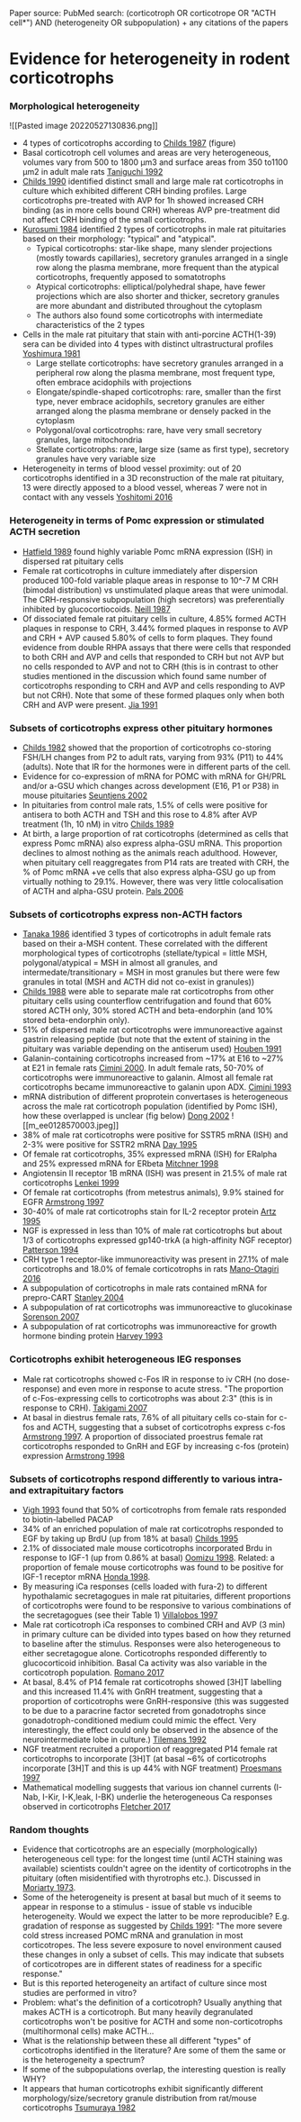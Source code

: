 Paper source: PubMed search: (corticotroph OR corticotrope OR "ACTH cell*") AND (heterogeneity OR subpopulation) + any citations of the papers

# Evidence for heterogeneity in rodent corticotrophs

### Morphological heterogeneity
![[Pasted image 20220527130836.png]]
- 4 types of corticotrophs according to [Childs 1987](https://doi.org/10.1111/j.1749-6632.1987.tb24965.x) (figure)
- Basal corticotroph cell volumes and areas are very heterogeneous, volumes vary from 500 to 1800 µm3 and surface areas from 350 to1100 µm2 in adult male rats [Taniguchi 1992](https://doi.org/10.1007/BF00319374)
- [Childs 1990](https://doi.org/10.1210/endo-126-4-1967) identified distinct small and large male rat corticotrophs in culture which exhibited different CRH binding profiles. Large corticotrophs pre-treated with AVP for 1h showed increased CRH binding (as in more cells bound CRH) whereas AVP pre-treatment did not affect CRH binding of the small corticotrophs.
- [Kurosumi 1984](https://doi.org/10.1679/aohc.47.279) identified 2 types of corticotrophs in male rat pituitaries based on their morphology: "typical" and "atypical".
	- Typical corticotrophs: star-like shape, many slender projections (mostly towards capillaries), secretory granules arranged in a single row along the plasma membrane, more frequent than the atypical corticotrophs, frequently apposed to somatotrophs
	- Atypical corticotrophs: elliptical/polyhedral shape, have fewer projections which are also shorter and thicker, secretory granules are more abundant and distributed throughout the cytoplasm
	- The authors also found some corticotrophs with intermediate characteristics of the 2 types
- Cells in the male rat pituitary that stain with anti-porcine ACTH(1-39) sera can be divided into 4 types with distinct ultrastructural profiles [Yoshimura 1981](https://doi.org/10.1007/BF00210144)
	- Large stellate corticotrophs: have secretory granules arranged in a peripheral row along the plasma membrane, most frequent type, often embrace acidophils with projections
	- Elongate/spindle-shaped corticotrophs: rare, smaller than the first type, never embrace acidophils, secretory granules are either arranged along the plasma membrane or densely packed in the cytoplasm
	- Polygonal/oval corticotrophs: rare, have very small secretory granules, large mitochondria
	- Stellate corticotrophs: rare, large size (same as first type), secretory granules have very variable size
- Heterogeneity in terms of blood vessel proximity: out of 20 corticotrophs identified in a 3D reconstruction of the male rat pituitary, 13 were directly apposed to a blood vessel, whereas 7 were not in contact with any vessels [Yoshitomi 2016](https://doi.org/10.1038/srep36019)

### Heterogeneity in terms of Pomc expression or stimulated ACTH secretion
- [Hatfield 1989](https://doi.org/10.1210/endo-124-3-1359) found highly variable Pomc mRNA expression (ISH) in dispersed rat pituitary cells
- Female rat corticotrophs in culture immediately after dispersion produced 100-fold variable plaque areas in response to 10^-7 M CRH (bimodal distribution) vs unstimulated plaque areas that were unimodal. The CRH-responsive subpopulation (high secretors) was preferentially inhibited by glucocortiocoids. [Neill 1987](https://doi.org/10.1016/B978-0-12-571143-2.50011-3)
- Of dissociated female rat pituitary cells in culture, 4.85% formed ACTH plaques in response to CRH, 3.44% formed plaques in response to AVP and CRH + AVP caused 5.80% of cells to form plaques. They found evidence from double RHPA assays that there were cells that responded to both CRH and AVP and cells that responded to CRH but not AVP but no cells responded to AVP and not to CRH (this is in contrast to other studies mentioned in the discussion which found same number of corticotrophs responding to CRH and AVP and cells responding to AVP but not CRH). Note that some of these formed plaques only when both CRH and AVP were present. [Jia 1991](https://doi.org/10.1210/endo-128-1-197)

### Subsets of corticotrophs express other pituitary hormones
- [Childs 1982](https://doi.org/10.1210/endo-110-5-1676) showed that the proportion of corticotrophs co-storing FSH/LH changes from P2 to adult rats, varying from 93% (P11) to 44% (adults). Note that IR for the hormones were in different parts of the cell.
- Evidence for co-expression of mRNA for POMC with mRNA for GH/PRL and/or a-GSU which changes across development (E16, P1 or P38) in mouse pituitaries [Seuntjens 2002](https://doi.org/10.1046/j.1365-2826.2002.00808.x)
- In pituitaries from control male rats, 1.5% of cells were positive for antisera to both ACTH and TSH and this rose to 4.8% after AVP treatment (1h, 10 nM) in vitro [Childs 1989](https://doi.org/10.1210/endo-125-1-554)
- At birth, a large proportion of rat corticotrophs (determined as cells that express Pomc mRNA) also express alpha-GSU mRNA. This proportion declines to almost nothing as the animals reach adulthood. However, when pituitary cell reaggregates from P14 rats are treated with CRH, the % of Pomc mRNA +ve cells that also express alpha-GSU go up from virtually nothing to 29.1%. However, there was very little colocalisation of ACTH and alpha-GSU protein. [Pals 2006](https://doi.org/10.1210/en.2006-0685)

### Subsets of corticotrophs express non-ACTH factors
- [Tanaka 1986](https://doi.org/10.1007/BF00251036) identified 3 types of corticotrophs in adult female rats based on their a-MSH content. These correlated with the different morphological types of corticotrophs (stellate/typical = little MSH, polygonal/atypical = MSH in almost all granules, and intermedate/transitionary = MSH in most granules but there were few granules in total (MSH and ACTH did not co-exist in granules))
- [Childs 1988](https://doi.org/10.1210/endo-123-6-2885) were able to separate male rat corticotrophs from other pituitary cells using counterflow centrifugation and found that 60% stored ACTH only, 30% stored ACTH and beta-endorphin (and 10% stored beta-endorphin only). 
- 51% of dispersed male rat corticotrophs were immunoreactive against gastrin releasing peptide (but note that the extent of staining in the pituitary was variable depending on the antiserum used) [Houben 1991](https://doi.org/10.1210/endo-128-6-3208)
- Galanin-containing corticotrophs increased from ~17% at E16 to ~27% at E21 in female rats [Cimini 2000](https://doi.org/10.1016/S0196-9781(00)00321-1). In adult female rats, 50-70% of corticotrophs were immunoreactive to galanin. Almost all female rat corticotrophs became immunoreactive to galanin upon ADX. [Cimini 1993](https://doi.org/10.1007/BF00323579)
- mRNA distribution of different proprotein convertases is heterogeneous across the male rat corticotroph population (identified by Pomc ISH), how these overlapped is unclear (fig below) [Dong 2002](https://doi.org/10.1210/endo.143.1.8570)
![[m_ee0128570003.jpeg]]
- 38% of male rat corticotrophs were positive for SSTR5 mRNA (ISH) and 2-3% were positive for SSTR2 mRNA [Day 1995](https://doi.org/10.1210/endo.136.11.7588263)
- Of female rat corticotrophs, 35% expressed mRNA (ISH) for ERalpha and 25% expressed mRNA for ERbeta [Mitchner 1998](https://doi.org/10.1210/endo.139.9.6181)
- Angiotensin II receptor 1B mRNA (ISH) was present in 21.5% of male rat corticotrophs [Lenkei 1999](https://doi.org/10.1210/endo.140.1.6397)
- Of female rat corticotrophs (from metestrus animals), 9.9% stained for EGFR [Armstrong 1997](https://doi.org/10.1210/endo.138.5.5118)  
- 30-40% of male rat corticotrophs stain for IL-2 receptor protein [Artz 1995](https://doi.org/10.1007/BF02990062)
- NGF is expressed in less than 10% of male rat corticotrophs but about 1/3 of corticotrophs expressed gp140-trkA (a high-affinity NGF receptor) [Patterson 1994](https://pubmed.ncbi.nlm.nih.gov/7925133/)
- CRH type 1 receptor-like immunoreactivity was present in 27.1% of male corticotrophs and 18.0% of female corticotrophs in rats [Mano-Otagiri 2016](https://doi.org/10.1111/jne.12440)
- A subpopulation of corticotrophs in male rats contained mRNA for prepro-CART [Stanley 2004](https://doi.org/10.1152/ajpendo.00576.2003)
- A subpopulation of rat corticotrophs was immunoreactive to glucokinase [Sorenson 2007](https://doi.org/10.1369%2Fjhc.6A7117.2007)
- A subpopulation of rat corticotrophs was immunoreactive for growth hormone binding protein [Harvey 1993](https://doi.org/10.1210/endo.133.3.8396011)

### Corticotrophs exhibit heterogeneous IEG responses
- Male rat corticotrophs showed c-Fos IR in response to iv CRH (no dose-response) and even more in response to acute stress. "The proportion of c-Fos-expressing cells to corticotrophs was about 2:3" (this is in response to CRH). [Takigami 2007](https://doi.org/10.1007/s00441-007-0547-7)
- At basal in diestrus female rats, 7.6% of all pituitary cells co-stain for c-fos and ACTH, suggesting that a subset of corticotrophs express c-fos [Armstrong 1997](https://doi.org/10.1177%2F002215549704500603). A proportion of dissociated proestrus female rat corticotrophs responded to GnRH and EGF by increasing c-fos (protein) expression [Armstrong 1998](https://doi.org/10.1177%2F002215549804600807)

### Subsets of corticotrophs respond differently to various intra- and extrapituitary factors
- [Vigh 1993](https://doi.org/10.1016/0196-9781(93)90011-5) found that 50% of corticotrophs from female rats responded to biotin-labelled PACAP
- 34% of an enriched population of male rat corticotrophs responded to EGF by taking up BrdU (up from 18% at basal) [Childs 1995](https://doi.org/10.1210/endo.136.4.7895669)
- 2.1% of dissociated male mouse corticotrophs incorporated Brdu in response to IGF-1 (up from 0.86% at basal) [Oomizu 1998](https://doi.org/10.1677/joe.0.1570053). Related: a proportion of female mouse corticotrophs was found to be positive for IGF-1 receptor mRNA [Honda 1998](https://doi.org/10.2108/0289-0003(1998)15[573:IGFAIR]2.0.CO;2).
- By measuring iCa responses (cells loaded with fura-2) to different hypothalamic secretagogues in male rat pituitaries, different proportions of corticotrophs were found to be responsive to various combinations of the secretagogues (see their Table 1) [Villalobos 1997](https://doi.org/10.1073/pnas.94.25.14132)
- Male rat corticotroph iCa responses to combined CRH and AVP (3 min) in primary culture can be divided into types based on how they returned to baseline after the stimulus. Responses were also heterogeneous to either secretagogue alone. Corticotrophs responded differently to glucocorticoid inhibition. Basal Ca activity was also variable in the corticotroph population. [Romano 2017](https://doi.org/10.1210/en.2017-00107)
- At basal, 8.4% of P14 female rat corticotrophs showed [3H]T labelling and this increased 11.4% with GnRH treatment, suggesting that a proportion of corticotrophs were GnRH-responsive (this was suggested to be due to a paracrine factor secreted from gonadotrophs since gonadotroph-conditioned medium could mimic the effect. Very interestingly, the effect could only be observed in the absence of the neurointermediate lobe in culture.) [Tilemans 1992](https://doi.org/10.1210/endo.130.2.1310281)
- NGF treatment recruited a proportion of reaggregated P14 female rat corticotrophs to incorporate [3H]T (at basal ~6% of corticotrophs incorporate [3H]T and this is up 44% with NGF treatment) [Proesmans 1997](https://doi.org/10.1016/S0303-7207(97)00175-5)
- Mathematical modelling suggests that various ion channel currents (I-Nab, I-Kir, I-K,leak, I-BK) underlie the heterogeneous Ca responses observed in corticotrophs [Fletcher 2017](https://doi.org/10.1152/jn.00948.2016)

### Random thoughts
- Evidence that corticotrophs are an especially (morphologically) heterogeneous cell type: for the longest time (until ACTH staining was available) scientists couldn't agree on the identity of corticotrophs in the pituitary (often misidentified with thyrotrophs etc.). Discussed in [Moriarty 1973](https://doi.org/10.1177%2F21.10.855).
- Some of the heterogeneity is present at basal but much of it seems to appear in response to a stimulus - issue of stable vs inducible heterogeneity. Would we expect the latter to be more reproducible? E.g. gradation of response as suggested by [Childs 1991](https://doi.org/10.1016/S1043-2760(05)80007-4):  "The more severe cold stress increased POMC mRNA and granulation in most corticotropes. The less severe exposure to novel environment caused these changes in only a subset of cells. This may indicate that subsets of corticotropes are in different states of readiness for a specific response."
- But is this reported heterogeneity an artifact of culture since most studies are performed in vitro?
- Problem: what's the definition of a corticotroph? Usually anything that makes ACTH is a corticotroph. But many heavily degranulated corticotrophs won't be positive for ACTH and some non-corticotrophs (multihormonal cells) make ACTH...
- What is the relationship between these all different "types" of corticotrophs identified in the literature? Are some of them the same or is the heterogeneity a spectrum?
- If some of the subpopulations overlap, the interesting question is really WHY?
- It appears that human corticotrophs exhibit significantly different morphology/size/secretory granule distribution from rat/mouse corticotrophs [Tsumuraya 1982](https://doi.org/10.1530/acta.0.1010484)